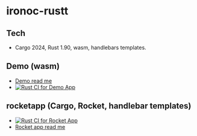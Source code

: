 # ironoc-rustt 

## Tech
 - Cargo 2024, Rust 1.90, wasm, handlebars templates.


## Demo (wasm)
 - [Demo read me](demo/README.md)
 - [![Rust CI for Demo App](https://github.com/conorheffron/ironoc-rustt/actions/workflows/rust-ci-demo.yml/badge.svg)](https://github.com/conorheffron/ironoc-rustt/actions/workflows/rust-ci-demo.yml)


## rocketapp (Cargo, Rocket, handlebar templates)
 - [![Rust CI for Rocket App](https://github.com/conorheffron/ironoc-rustt/actions/workflows/rust-ci-rocket.yml/badge.svg)](https://github.com/conorheffron/ironoc-rustt/actions/workflows/rust-ci-rocket.yml)
 - [Rocket app read me](rocketapp/README.md)
